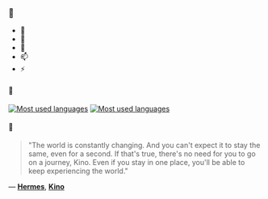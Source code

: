 ### 👋

- 🔭
- 🌱
- 💬
- 📫
- ⚡

#### 🧏

[![Most used languages](https://github-readme-stats-aynah.vercel.app/api/top-langs/?username=aynh&theme=solarized-dark&langs_count=6&layout=compact&hide_title=true)](https://github.com/anuraghazra/github-readme-stats#gh-dark-mode-only)
[![Most used languages](https://github-readme-stats-aynah.vercel.app/api/top-langs/?username=aynh&theme=solarized-light&langs_count=6&layout=compact&hide_title=true)](https://github.com/anuraghazra/github-readme-stats#gh-light-mode-only)

#### 💬

> "The world is constantly changing. And you can't expect it to stay the same, even for a second. If that's true, there's no need for you to go on a journey, Kino. Even if you stay in one place, you'll be able to keep experiencing the world."

&mdash; [**Hermes**](https://myanimelist.net/character.php?q=Hermes&cat=character), [**Kino**](https://myanimelist.net/search/all?q=Kino&cat=all)
